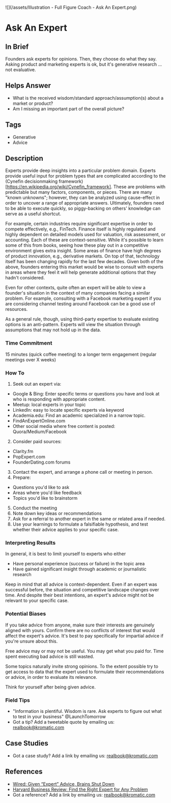 ![](/assets/Illustration - Full Figure Coach - Ask An Expert.png)

# Ask An Expert

## In Brief

Founders ask experts for opinions. Then, they choose do what they say. Asking product and marketing experts is ok, but it's generative research ... not evaluative.

## Helps Answer
 * What is the received wisdom/standard approach/assumption(s) about a market or product?
 * Am I missing an important part of the overall picture?

## Tags
 * Generative
 * Advice 

## Description

Experts provide deep insights into a particular problem domain. Experts provide useful input for problem types that are complicated according to the (Cynefin decisionmaking framework)[https://en.wikipedia.org/wiki/Cynefin_framework]. These are problems with predictable but many factors, components, or pieces. There are many "known unknowns"; however, they can be analyzed using cause-effect in order to uncover a range of appropriate answers. Ultimately, founders need to be able to execute quickly, so piggy-backing on others' knowledge can serve as a useful shortcut.

For example, certain industries require significant expertise in order to compete effectively, e.g., FinTech. Finance itself is highly regulated and highly dependent on detailed models used for valuation, risk assessment, or accounting. Each of these are context-sensitive. While it's possible to learn some of this from books, seeing how these play out in a competitive environment gives extra insight. Some areas of finance have high degrees of product innovation, e.g., derivative markets. On top of that, technology itself has been changing rapidly for the last few decades. Given both of the above, founders entering this market would be wise to consult with experts in areas where they feel it will help generate additional options that they hadn't considered.

Even for other contexts, quite often an expert will be able to view a founder's situation in the context of many companies facing a similar problem. For example, consulting with a Facebook marketing expert if you are considering channel testing around Facebook can be a good use of resources.

As a general rule, though, using third-party expertise to evaluate existing options is an anti-pattern. Experts will view the situation through assumptions that may not hold up in the data. 

### Time Commitment

15 minutes (quick coffee meeting) to a longer term engagement (regular meetings over X weeks)

### How To

1. Seek out an expert via:
 * Google & Bing: Enter specific terms or questions you have and look at who is responding with appropriate content.
 * Meetup: local experts in your topic
 * LinkedIn: easy to locate specific experts via keyword
 * Academia.edu: Find an academic specialized in a narrow topic.
 * FindAnExpertOnline.com
 * Other social media where free content is posted: Quora/Medium/Facebook
2. Consider paid sources:
 * Clarity.fm
 * PopExpert.com
 * FounderDating.com forums  
3. Contact the expert, and arrange a phone call or meeting in person. 
4. Prepare:
 * Questions you'd like to ask 
 * Areas where you'd like feedback
 * Topics you'd like to brainstorm
5. Conduct the meeting
6. Note down key ideas or recommendations
7. Ask for a referral to another expert in the same or related area if needed.
8. Use your learnings to formulate a falsifiable hypothesis, and test whether their advice applies to your specific case.

### Interpreting Results

In general, it is best to limit yourself to experts who either 
 * Have personal experience (success or failure) in the topic area
 * Have gained significant insight through academic or journalistic research 

Keep in mind that all advice is context-dependent. Even if an expert was successful before, the situation and competitive landscape changes over time. And despite their best intentions, an expert's advice might not be relevant to your specific case. 

### Potential Biases

If you take advice from anyone, make sure their interests are genuinely aligned with yours. Confirm there are no conflicts of interest that would affect the expert's advice. It's best to pay specifically for impartial advice if you're unsure about this. 

Free advice may or may not be useful. You may get what you paid for. Time spent executing bad advice is still wasted.

Some topics naturally invite strong opinions. To the extent possible try to get access to data that the expert used to formulate their recommendations or advice, in order to evaluate its relevance.

Think for yourself after being given advice.

### Field Tips
* "Information is plentiful. Wisdom is rare. Ask experts to figure out what to test in your business" @LaunchTomorrow
* Got a tip? Add a tweetable quote by emailing us: [realbook@kromatic.com](mailto:realbook@kromatic.com)

## Case Studies
* Got a case study? Add a link by emailing us: [realbook@kromatic.com](mailto:realbook@kromatic.com) 
 
## References
* [Wired: Given “Expert” Advice, Brains Shut Down](https://www.wired.com/2009/03/financebrain)
* [Harvard Business Review: Find the Right Expert for Any Problem](https://hbr.org/2014/12/find-the-right-expert-for-any-problem)
* Got a reference? Add a link by emailing us: [realbook@kromatic.com](realbook@kromatic.com)